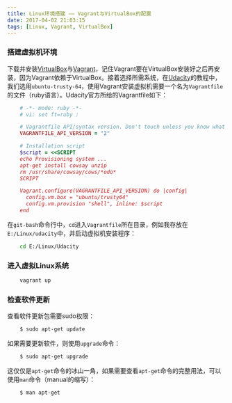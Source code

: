 ```yaml
---
title: Linux环境搭建 —— Vagrant与VirtualBox的配置
date: 2017-04-02 21:03:15
tags: [Linux, Vagrant, VirtualBox]
---
```

###  搭建虚拟机环境

下载并安装[VirtualBox](https://www.virtualbox.org/)与[Vagrant](https://www.vagrantup.com/)，记住Vagrant要在VirtualBox安装好之后再安装，因为Vagrant依赖于VirtualBox。接着选择所需系统，在[Udacity](https://www.udacity.com/)的教程中，我们选用`ubuntu-trusty-64`，使用Vagrant安装虚拟机需要一个名为`Vagrantfile`的文件（ruby语言）。Udacity官方所给的Vagrantfile如下：

``` ruby
    # -*- mode: ruby -*-
	# vi: set ft=ruby :

	# Vagrantfile API/syntax version. Don't touch unless you know what you're doing!
	VAGRANTFILE_API_VERSION = "2"

	# Installation script
	$script = <<SCRIPT
	echo Provisioning system ...
	apt-get install cowsay unzip
	rm /usr/share/cowsay/cows/*odo*
	SCRIPT

	Vagrant.configure(VAGRANTFILE_API_VERSION) do |config|
	  config.vm.box = "ubuntu/trusty64"
	  config.vm.provision "shell", inline: $script
	end
```

在`git-bash`命令行中，`cd`进入`Vagrantfile`所在目录，例如我存放在`E:/Linux/udacity`中，并启动虚拟机安装程序：
```	bash
	cd E:/Linux/Udacity
```

###  进入虚拟Linux系统

``` bash
	vagrant up
```

### 检查软件更新

查看软件更新包需要sudo权限：

``` bash
	$ sudo apt-get update
```

如果需要更新软件，则使用`upgrade`命令：

``` bash
	$ sudo apt-get upgrade
```

这仅仅是`apt-get`命令的冰山一角，如果需要查看`apt-get`命令的完整用法，可以使用`man`命令（manual的缩写）：

``` bash
	$ man apt-get
```

